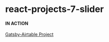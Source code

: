 # react-projects-7-slider

#### IN ACTION

[Gatsby-Airtable Project](https://gatsby-airtable-design-project.netlify.app/)